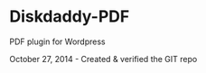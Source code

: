 Diskdaddy-PDF
=============

PDF plugin for Wordpress

October 27, 2014 - Created & verified the GIT repo

